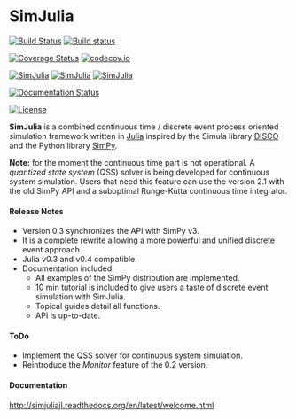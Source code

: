 SimJulia
========

[![Build Status](https://travis-ci.org/BenLauwens/SimJulia.jl.svg?branch=master)](https://travis-ci.org/BenLauwens/SimJulia.jl)
[![Build status](https://ci.appveyor.com/api/projects/status/djuiegytv44pr54c?svg=true)](https://ci.appveyor.com/project/BenLauwens/simjulia-jl)

[![Coverage Status](https://coveralls.io/repos/BenLauwens/SimJulia.jl/badge.svg?branch=master)](https://coveralls.io/r/BenLauwens/SimJulia.jl?branch=master)
[![codecov.io](http://codecov.io/github/BenLauwens/SimJulia.jl/coverage.svg?branch=master)](http://codecov.io/github/BenLauwens/SimJulia.jl?branch=master)

[![SimJulia](http://pkg.julialang.org/badges/SimJulia_0.3.svg)](http://pkg.julialang.org/?pkg=SimJulia&ver=0.3)
[![SimJulia](http://pkg.julialang.org/badges/SimJulia_0.4.svg)](http://pkg.julialang.org/?pkg=SimJulia&ver=0.4)
[![SimJulia](http://pkg.julialang.org/badges/SimJulia_0.5.svg)](http://pkg.julialang.org/?pkg=SimJulia&ver=0.5)

[![Documentation Status](https://readthedocs.org/projects/simjuliajl/badge/?version=latest)](https://readthedocs.org/projects/simjuliajl/?badge=latest)

[![License](http://img.shields.io/badge/license-MIT-brightgreen.svg?style=flat)](LICENSE.md)

**SimJulia** is a combined continuous time / discrete event process oriented simulation framework written in [Julia](http://julialang.org/) inspired by the Simula library [DISCO](w.akira.ruc.dk/~keld/research/DISCO/) and the Python library [SimPy](http://simpy.sourceforge.net/).

**Note:** for the moment the continuous time part is not operational. A *quantized state system* (QSS) solver is being developed for continuous system simulation. Users that need this feature can use the version 2.1 with the old SimPy API and a suboptimal Runge-Kutta continuous time integrator.

#### Release Notes

* Version 0.3 synchronizes the API with SimPy v3.
* It is a complete rewrite allowing a more powerful and unified discrete event approach.
* Julia v0.3 and v0.4 compatible.
* Documentation included:
  * All examples of the SimPy distribution are implemented.
  * 10 min tutorial is included to give users a taste of discrete event simulation with SimJulia.
  * Topical guides detail all functions.
  * API is up-to-date.

#### ToDo

* Implement the QSS solver for continuous system simulation.
* Reintroduce the *Monitor* feature of the 0.2 version.

#### Documentation

<http://simjuliajl.readthedocs.org/en/latest/welcome.html>
